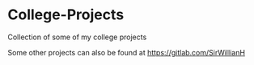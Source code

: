 # College-Projects
Collection of some of my college projects

Some other projects can also be found at https://gitlab.com/SirWillianH
